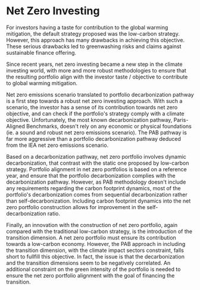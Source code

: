 # Net Zero Investing

For investors having a taste for contribution to the global warming mitigation, the default strategy proposed was the low-carbon strategy. However, this approach has many drawbacks in achieving this objective. These serious drawbacks led to greenwashing risks and claims against sustainable finance offering.

Since recent years, net zero investing became a new step in the climate investing world, with more and more robust methodologies to ensure that the resulting portfolio align with the investor taste / objective to contribute to global warming mitigation.

Net zero emissions scenario translated to portfolio decarbonization pathway is a first step towards a robust net zero investing approach. With such a scenario, the investor has a sense of its contribution towards net zero objective, and can check if the portfolio's strategy comply with a climate objective. Unfortunately, the most known decarbonization pathway, Paris-Aligned Benchmarks, doesn't rely on any economic or physical foundations (ie. a sound and robust net zero emissions scenario). The PAB pathway is far more aggressive than a portfolio decarbonization pathway deduced from the IEA net zero emissions scenario.

Based on a decarbonization pathway, net zero portfolio involves dynamic decarbonization, that contrast with the static one proposed by low-carbon strategy. Portfolio alignment in net zero portfolios is based on a reference year, and ensure that the portfolio decarbonization complies with the decarbonization pathway. However, as PAB methodology doesn't include any requirements regarding the carbon footprint dynamics, most of the portfolio's decarbonization comes from sequential decarbonization rather than self-decarbonization. Including carbon footprint dynamics into the net zero portfolio construction allows for improvement in the self-decarbonization ratio.

Finally, an innovation with the construction of net zero portfolio, again compared with the traditional low-carbon strategy, is the introduction of the transition dimension. A net zero portfolio must ensure its contribution towards a low-carbon economy. However, the PAB approach in including the transition dimension, with the climate impact sectors constraint, falls short to fullfill this objective. In fact, the issue is that the decarbonization and the transition dimensions seem to be negatively correlated. An additional constraint on the green intensity of the portfolio is needed to ensure the net zero portfolio alignment with the goal of financing the transition.

